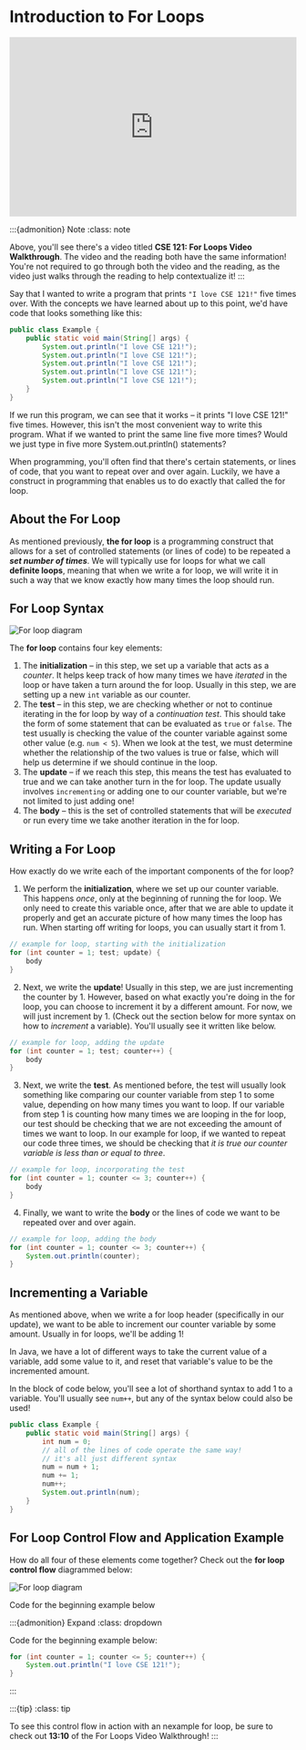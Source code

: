 # Introduction to For Loops

<div style="position: relative; padding-bottom: 62.5%; height: 0;">
    <iframe src="https://www.youtube.com/embed/9Oogvp74wao" frameborder="0" webkitallowfullscreen mozallowfullscreen allowfullscreen style="position: absolute; top: 0; left: 0; width: 100%; height: 100%;"></iframe>
</div>

:::{admonition} Note
:class: note

Above, you'll see there's a video titled **CSE 121: For Loops Video Walkthrough**. The video and the reading both have the same information! You're not required to go through both the video and the reading, as the video just walks through the reading to help contextualize it!
:::


Say that I wanted to write a program that prints `"I love CSE 121!"` five times over. With the concepts we have learned about up to this point, we'd have code that looks something like this:


``` java
public class Example {
    public static void main(String[] args) {
        System.out.println("I love CSE 121!");
        System.out.println("I love CSE 121!");
        System.out.println("I love CSE 121!");
        System.out.println("I love CSE 121!");
        System.out.println("I love CSE 121!");
    }
}
```



If we run this program, we can see that it works – it prints "I love CSE 121!" five times. However, this isn't the most convenient way to write this program. What if we wanted to print the same line five more times? Would we just type in five more System.out.println() statements?


When programming, you'll often find that there's certain statements, or lines of code, that you want to repeat over and over again. Luckily, we have a construct in programming that enables us to do exactly that called the for loop.


## About the For Loop

As mentioned previously, **the for loop** is a programming construct that allows for a set of controlled statements (or lines of code) to be repeated a ***set number of times***. We will typically use for loops for what we call **definite loops**, meaning that when we write a for loop, we will write it in such a way that we know exactly how many times the loop should run.

## For Loop Syntax

<div style="display: block; margin-left: auto; margin-right: auto; width: 100%">
    <img src="../../../_build\html\_images\unit-3\for-loop-structure-diagram.png" alt="For loop diagram">
</div>

The **for loop** contains four key elements: 

1. The **initialization** – in this step, we set up a variable that acts as a *counter*. It helps keep track of how many times we have *iterated* in the loop or have taken a turn around the for loop. Usually in this step, we are setting up a new `int` variable as our counter.
2. The **test** – in this step, we are checking whether or not to continue iterating in the for loop by way of a *continuation test*. This should take the form of some statement that can be evaluated as `true` or `false`. The test usually is checking the value of the counter variable against some other value (e.g. `num < 5`). When we look at the test, we must determine whether the relationship of the two values is true or false, which will help us determine if we should continue in the loop.
3. The **update** – if we reach this step, this means the test has evaluated to true and we can take another turn in the for loop. The update usually involves `incrementing` or adding one to our counter variable, but we're not limited to just adding one!
4. The **body** – this is the set of controlled statements that will be *executed* or run every time we take another iteration in the for loop.


## Writing a For Loop

How exactly do we write each of the important components of the for loop?

1. We perform the **initialization**, where we set up our counter variable. This happens *once*, only at the beginning of running the for loop. We only need to create this variable once, after that we are able to update it properly and get an accurate picture of how many times the loop has run. When starting off writing for loops, you can usually start it from 1. 

``` Java
// example for loop, starting with the initialization
for (int counter = 1; test; update) {
    body
}
```

2. Next, we write the **update**! Usually in this step, we are just incrementing the counter by 1. However, based on what exactly you're doing in the for loop, you can choose to increment it by a different amount. For now, we will just increment by 1. (Check out the section below for more syntax on how to *increment* a variable). You'll usually see it written like below.

``` Java
// example for loop, adding the update
for (int counter = 1; test; counter++) {
    body
}
```

3. Next, we write the **test**. As mentioned before, the test will usually look something like comparing our counter variable from step 1 to some value, depending on how many times you want to loop. If our variable from step 1 is counting how many times we are looping in the for loop, our test should be checking that we are not exceeding the amount of times we want to loop. In our example for loop, if we wanted to repeat our code three times, we should be checking that *it is true our counter variable is less than or equal to three*. 

``` Java
// example for loop, incorporating the test
for (int counter = 1; counter <= 3; counter++) {
    body
}
```

4. Finally, we want to write the **body** or the lines of code we want to be repeated over and over again.

``` Java
// example for loop, adding the body
for (int counter = 1; counter <= 3; counter++) {
    System.out.println(counter);
}
```

## Incrementing a Variable

As mentioned above, when we write a for loop header (specifically in our update), we want to be able to increment our counter variable by some amount. Usually in for loops, we'll be adding 1!

In Java, we have a lot of different ways to take the current value of a variable, add some value to it, and reset that variable's value to be the incremented amount.

In the block of code below, you'll see a lot of shorthand syntax to add 1 to a variable. You'll usually see `num++`, but any of the syntax below could also be used!

``` Java
public class Example {
    public static void main(String[] args) {
        int num = 0;
        // all of the lines of code operate the same way!
        // it's all just different syntax
        num = num + 1; 
        num += 1;
        num++;
        System.out.println(num);
    }
}
```

## For Loop Control Flow and Application Example

How do all four of these elements come together? Check out the **for loop control flow** diagrammed below:

<div style="display: block; margin-left: auto; margin-right: auto; width: 100%">
    <img src="../../../_build\html\_images\unit-3\for-loop-control-flow-diagram.png" alt="For loop diagram">
</div>

Code for the beginning example below

:::{admonition} Expand
:class: dropdown

Code for the beginning example below:

``` Java
for (int counter = 1; counter <= 5; counter++) {
    System.out.println("I love CSE 121!");
}
```
:::

:::{tip}
:class: tip

To see this control flow in action with an nexample for loop, be sure to check out **13:10** of the For Loops Video Walkthrough!
:::